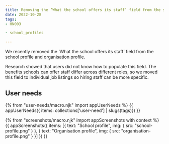 ```yaml
---
title: Removing the ‘What the school offers its staff’ field from the school profile and organisation profile
date: 2022-10-28
tags:
- HN003

- school_profiles

---
```


We recently removed the ‘What the school offers its staff’ field from the school profile and organisation profile.

Research showed that users did not know how to populate this field. The benefits schools can offer staff differ across different roles, so we moved this field to individual job listings so hiring staff can be more specific.

## User needs

{% from "user-needs/macro.njk" import appUserNeeds %}
{{ appUserNeeds({ items: collections['user-need'] | slugs(tags)}) }}


{% from "screenshots/macro.njk" import appScreenshots with context %}
{{ appScreenshots({
  items: [{
    text: "School profile",
    img: { src: "school-profile.png" }
  }, {
    text: "Organisation profile",
    img: { src: "organisation-profile.png" }
  }]
}) }}
